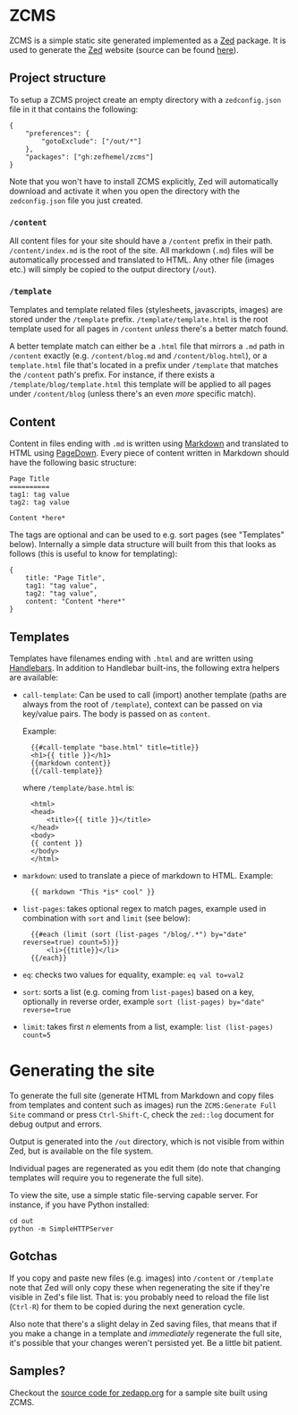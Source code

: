 ZCMS
====

ZCMS is a simple static site generated implemented as a [Zed](http://zedapp.org) package. It is used to generate the [Zed](http://zedapp.org) website (source can be found [here](http://github.com/zedapp/website)).

Project structure
-------

To setup a ZCMS project create an empty directory with a `zedconfig.json` file in it that contains the following:

    {
        "preferences": {
            "gotoExclude": ["/out/*"]
        },
        "packages": ["gh:zefhemel/zcms"]
    }

Note that you won't have to install ZCMS explicitly, Zed will automatically download and activate it when you open the directory with the `zedconfig.json` file you just created.

### `/content`
All content files for your site should have a `/content` prefix in their path. `/content/index.md` is the root of the site. All markdown (`.md`) files will be automatically processed and translated to HTML. Any other file (images etc.) will simply be copied to the output directory (`/out`).

### `/template`
Templates and template related files (stylesheets, javascripts, images) are stored under the `/template` prefix. `/template/template.html` is the root template used for all pages in `/content` _unless_ there's a better match found.

A better template match can either be a `.html` file that mirrors a `.md` path in `/content` exactly (e.g. `/content/blog.md` and `/content/blog.html`), or a `template.html` file that's located in a prefix under `/template` that matches the `/content` path's prefix. For instance, if there exists a `/template/blog/template.html` this template will be applied to all pages under `/content/blog` (unless there's an even _more_ specific match).

Content
-------

Content in files ending with `.md` is written using [Markdown](http://daringfireball.net/projects/markdown/) and translated to HTML using [PageDown](https://code.google.com/p/pagedown/). Every piece of content written in Markdown should have the following basic structure:

    Page Title
    ==========
    tag1: tag value
    tag2: tag value

    Content *here*

The tags are optional and can be used to e.g. sort pages (see "Templates" below). Internally a simple data structure will built from this that looks as follows (this is useful to know for templating):

    {
        title: "Page Title",
        tag1: "tag value",
        tag2: "tag value",
        content: "Content *here*"
    }

Templates
---------
Templates have filenames ending with `.html` and are written using [Handlebars](http://handlebarsjs.com/). In addition to Handlebar built-ins, the following extra helpers are available:

* `call-template`: Can be used to call (import) another template (paths are always from the root of `/template`), context can be passed on via key/value pairs. The body is passed on as `content`.

    Example:

        {{#call-template "base.html" title=title}}
        <h1>{{ title }}</h1>
        {{markdown content}}
        {{/call-template}}

    where `/template/base.html` is:

        <html>
        <head>
            <title>{{ title }}</title>
        </head>
        <body>
        {{ content }}
        </body>
        </html>

* `markdown`: used to translate a piece of markdown to HTML. Example:

        {{ markdown "This *is* cool" }}
* `list-pages`: takes optional regex to match pages, example used in combination with `sort` and `limit` (see below):

        {{#each (limit (sort (list-pages "/blog/.*") by="date" reverse=true) count=5)}}
            <li>{{title}}</li>
        {{/each}}

* `eq`: checks two values for equality, example: `eq val to=val2`
* `sort`: sorts a list (e.g. coming from `list-pages`) based on a key, optionally in reverse order, example `sort (list-pages) by="date" reverse=true`
* `limit`: takes first _n_ elements from a list, example: `list (list-pages) count=5`

Generating the site
========

To generate the full site (generate HTML from Markdown and copy files from templates and content such as images) run the `ZCMS:Generate Full Site` command or press `Ctrl-Shift-C`, check the `zed::log` document for debug output and errors.

Output is generated into the `/out` directory, which is not visible from within Zed, but is available on the file system.

Individual pages are regenerated as you edit them (do note that changing templates will require you to regenerate the full site).

To view the site, use a simple static file-serving capable server. For instance, if you have Python installed:

    cd out
    python -m SimpleHTTPServer

Gotchas
-------

If you copy and paste new files (e.g. images) into `/content` or `/template` note that Zed will only copy these when regenerating the site if they're visible in Zed's file list. That is: you probably need to reload the file list (`Ctrl-R`) for them to be copied during the next generation cycle.

Also note that there's a slight delay in Zed saving files, that means that if you make a change in a template and _immediately_ regenerate the full site, it's possible that your changes weren't persisted yet. Be a little bit patient.

Samples?
--------

Checkout the [source code for zedapp.org](https://github.com/zedapp/website) for a sample site built using ZCMS.
